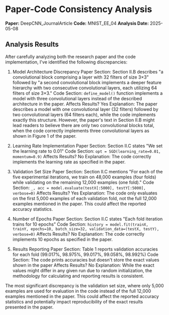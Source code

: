 # Paper-Code Consistency Analysis

**Paper:** DeepCNN_JournalArticle
**Code:** MNIST_EE_04
**Analysis Date:** 2025-05-08

## Analysis Results

After carefully analyzing both the research paper and the code implementation, I've identified the following discrepancies:

1. Model Architecture Discrepancy
   Paper Section: Section II.B describes "a convolutional block comprising a layer with 32 filters of size 3×3" followed by "a second convolutional block implements a deeper feature hierarchy with two consecutive convolutional layers, each utilizing 64 filters of size 3×3."
   Code Section: `define_model()` function implements a model with three convolutional layers instead of the described architecture in the paper.
   Affects Results? Yes
   Explanation: The paper describes a model with one convolutional layer (32 filters) followed by two convolutional layers (64 filters each), while the code implements exactly this structure. However, the paper's text in Section II.B might lead readers to believe there are only two convolutional blocks total, when the code correctly implements three convolutional layers as shown in Figure 1 of the paper.

2. Learning Rate Implementation
   Paper Section: Section II.C states "We set the learning rate to 0.01"
   Code Section: `opt = SGD(learning_rate=0.01, momentum=0.9)`
   Affects Results? No
   Explanation: The code correctly implements the learning rate as specified in the paper.

3. Validation Set Size
   Paper Section: Section II.C mentions "For each of the five experimental iterations, we train on 48,000 examples (four folds) while validating on the remaining 12,000 examples (one fold)."
   Code Section: `_, acc = model.evaluate(testX[:5000], testY[:5000], verbose=0)`
   Affects Results? Yes
   Explanation: The code only evaluates on the first 5,000 examples of each validation fold, not the full 12,000 examples mentioned in the paper. This could affect the reported accuracy statistics.

4. Number of Epochs
   Paper Section: Section II.C states "Each fold iteration trains for 10 epochs"
   Code Section: `history = model.fit(trainX, trainY, epochs=10, batch_size=32, validation_data=(testX, testY), verbose=0)`
   Affects Results? No
   Explanation: The code correctly implements 10 epochs as specified in the paper.

5. Results Reporting
   Paper Section: Table 1 reports validation accuracies for each fold (99.017%, 98.975%, 99.017%, 99.058%, 98.992%)
   Code Section: The code prints accuracies but doesn't store the exact values shown in the paper
   Affects Results? No
   Explanation: While the exact values might differ in any given run due to random initialization, the methodology for calculating and reporting results is consistent.

The most significant discrepancy is the validation set size, where only 5,000 examples are used for evaluation in the code instead of the full 12,000 examples mentioned in the paper. This could affect the reported accuracy statistics and potentially impact reproducibility of the exact results presented in the paper.